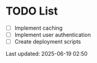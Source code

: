 # TODO List

- [ ] Implement caching
- [ ] Implement user authentication
- [ ] Create deployment scripts

Last updated: 2025-06-19 02:50
